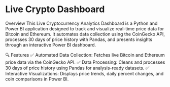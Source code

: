 # Live Crypto Dashboard
Overview
This Live Cryptocurrency Analytics Dashboard is a Python and Power BI application designed to track and visualize real-time price data for Bitcoin and Ethereum. It automates data collection using the CoinGecko API, processes 30 days of price history with Pandas, and presents insights through an interactive Power BI dashboard. 

🔍 Features
✅ Automated Data Collection: Fetches live Bitcoin and Ethereum price data via the CoinGecko API.
✅ Data Processing: Cleans and processes 30 days of price history using Pandas for analysis-ready datasets.
✅ Interactive Visualizations: Displays price trends, daily percent changes, and coin comparisons in Power BI.
